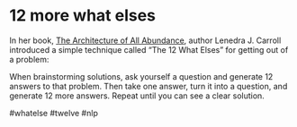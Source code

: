 # 12 more what elses
In her book, [The Architecture of All Abundance](https://www.amazon.com/Architecture-All-Abundance-Foundations-Prosperity-ebook/dp/B004OL24C8), author Lenedra J. Carroll introduced a simple technique called “The 12 What Elses” for getting out of a problem:

When brainstorming solutions, ask yourself a question and generate 12 answers to that problem. Then take one answer, turn it into a question, and generate 12 more answers. Repeat until you can see a clear solution.

#whatelse #twelve #nlp
